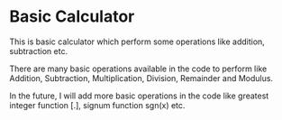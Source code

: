 # Basic Calculator
This is basic calculator which perform some operations like addition, subtraction etc.

There are many basic operations available in the code to perform like Addition, Subtraction, Multiplication, Division, Remainder and Modulus.

In the future, I will add more basic operations in the code like greatest integer function [.], signum function sgn(x) etc.
